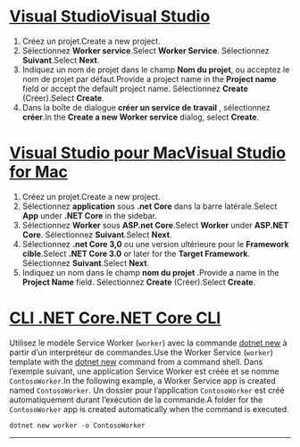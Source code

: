 # <a name="visual-studio"></a>[<span data-ttu-id="e294c-101">Visual Studio</span><span class="sxs-lookup"><span data-stu-id="e294c-101">Visual Studio</span></span>](#tab/visual-studio)

1. <span data-ttu-id="e294c-102">Créez un projet.</span><span class="sxs-lookup"><span data-stu-id="e294c-102">Create a new project.</span></span>
1. <span data-ttu-id="e294c-103">Sélectionnez **Worker service**.</span><span class="sxs-lookup"><span data-stu-id="e294c-103">Select **Worker Service**.</span></span> <span data-ttu-id="e294c-104">Sélectionnez **Suivant**.</span><span class="sxs-lookup"><span data-stu-id="e294c-104">Select **Next**.</span></span>
1. <span data-ttu-id="e294c-105">Indiquez un nom de projet dans le champ **Nom du projet**, ou acceptez le nom de projet par défaut.</span><span class="sxs-lookup"><span data-stu-id="e294c-105">Provide a project name in the **Project name** field or accept the default project name.</span></span> <span data-ttu-id="e294c-106">Sélectionnez **Create** (Créer).</span><span class="sxs-lookup"><span data-stu-id="e294c-106">Select **Create**.</span></span>
1. <span data-ttu-id="e294c-107">Dans la boîte de dialogue **créer un service de travail** , sélectionnez **créer**.</span><span class="sxs-lookup"><span data-stu-id="e294c-107">In the **Create a new Worker service** dialog, select **Create**.</span></span>

# <a name="visual-studio-for-mac"></a>[<span data-ttu-id="e294c-108">Visual Studio pour Mac</span><span class="sxs-lookup"><span data-stu-id="e294c-108">Visual Studio for Mac</span></span>](#tab/visual-studio-mac)

1. <span data-ttu-id="e294c-109">Créez un projet.</span><span class="sxs-lookup"><span data-stu-id="e294c-109">Create a new project.</span></span>
1. <span data-ttu-id="e294c-110">Sélectionnez **application** sous **.net Core** dans la barre latérale.</span><span class="sxs-lookup"><span data-stu-id="e294c-110">Select **App** under **.NET Core** in the sidebar.</span></span>
1. <span data-ttu-id="e294c-111">Sélectionnez **Worker** sous **ASP.net Core**.</span><span class="sxs-lookup"><span data-stu-id="e294c-111">Select **Worker** under **ASP.NET Core**.</span></span> <span data-ttu-id="e294c-112">Sélectionnez **Suivant**.</span><span class="sxs-lookup"><span data-stu-id="e294c-112">Select **Next**.</span></span>
1. <span data-ttu-id="e294c-113">Sélectionnez **.net Core 3,0** ou une version ultérieure pour le **Framework cible**.</span><span class="sxs-lookup"><span data-stu-id="e294c-113">Select **.NET Core 3.0** or later for the **Target Framework**.</span></span> <span data-ttu-id="e294c-114">Sélectionnez **Suivant**.</span><span class="sxs-lookup"><span data-stu-id="e294c-114">Select **Next**.</span></span>
1. <span data-ttu-id="e294c-115">Indiquez un nom dans le champ **nom du projet** .</span><span class="sxs-lookup"><span data-stu-id="e294c-115">Provide a name in the **Project Name** field.</span></span> <span data-ttu-id="e294c-116">Sélectionnez **Create** (Créer).</span><span class="sxs-lookup"><span data-stu-id="e294c-116">Select **Create**.</span></span>

# <a name="net-core-cli"></a>[<span data-ttu-id="e294c-117">CLI .NET Core</span><span class="sxs-lookup"><span data-stu-id="e294c-117">.NET Core CLI</span></span>](#tab/netcore-cli)

<span data-ttu-id="e294c-118">Utilisez le modèle Service Worker (`worker`) avec la commande [dotnet new](/dotnet/core/tools/dotnet-new) à partir d’un interpréteur de commandes.</span><span class="sxs-lookup"><span data-stu-id="e294c-118">Use the Worker Service (`worker`) template with the [dotnet new](/dotnet/core/tools/dotnet-new) command from a command shell.</span></span> <span data-ttu-id="e294c-119">Dans l’exemple suivant, une application Service Worker est créée et se nomme `ContosoWorker`.</span><span class="sxs-lookup"><span data-stu-id="e294c-119">In the following example, a Worker Service app is created named `ContosoWorker`.</span></span> <span data-ttu-id="e294c-120">Un dossier pour l’application `ContosoWorker` est créé automatiquement durant l’exécution de la commande.</span><span class="sxs-lookup"><span data-stu-id="e294c-120">A folder for the `ContosoWorker` app is created automatically when the command is executed.</span></span>

```dotnetcli
dotnet new worker -o ContosoWorker
```

---
